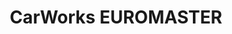 ---
title: "CarWorks EUROMASTER"
url: /esslingen-am-neckar/carworks-euromaster/
shop: Autowerkstatt
---